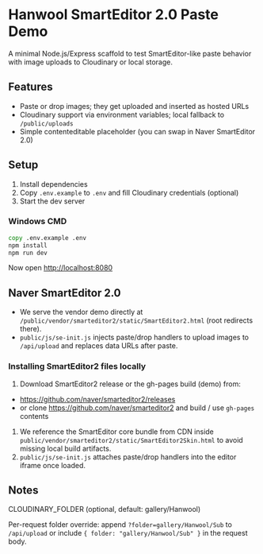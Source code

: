 # Hanwool SmartEditor 2.0 Paste Demo

A minimal Node.js/Express scaffold to test SmartEditor-like paste behavior with image uploads to Cloudinary or local storage.

## Features

- Paste or drop images; they get uploaded and inserted as hosted URLs
- Cloudinary support via environment variables; local fallback to `/public/uploads`
- Simple contenteditable placeholder (you can swap in Naver SmartEditor 2.0)

## Setup

1. Install dependencies
2. Copy `.env.example` to `.env` and fill Cloudinary credentials (optional)
3. Start the dev server

### Windows CMD

```cmd
copy .env.example .env
npm install
npm run dev
```

Now open <http://localhost:8080>

## Naver SmartEditor 2.0

- We serve the vendor demo directly at `/public/vendor/smarteditor2/static/SmartEditor2.html` (root redirects there).
- `public/js/se-init.js` injects paste/drop handlers to upload images to `/api/upload` and replaces data URLs after paste.

### Installing SmartEditor2 files locally

1. Download SmartEditor2 release or the gh-pages build (demo) from:

- https://github.com/naver/smarteditor2/releases
- or clone https://github.com/naver/smarteditor2 and build / use `gh-pages` contents

1. We reference the SmartEditor core bundle from CDN inside `public/vendor/smarteditor2/static/SmartEditor2Skin.html` to avoid missing local build artifacts.
2. `public/js/se-init.js` attaches paste/drop handlers into the editor iframe once loaded.

## Notes

 CLOUDINARY_FOLDER (optional, default: gallery/Hanwool)

 Per-request folder override: append `?folder=gallery/Hanwool/Sub` to `/api/upload` or include `{ folder: "gallery/Hanwool/Sub" }` in the request body.
